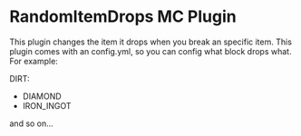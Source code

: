 # RandomItemDrops MC Plugin
 This plugin changes the item it drops when you break an specific item. This plugin comes with an config.yml, so you can config what block drops what. For example:
 
 
 DIRT:
   - DIAMOND
   - IRON_INGOT

and so on...
 
